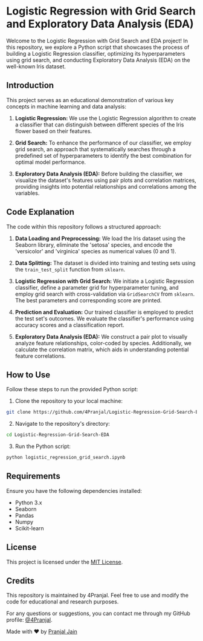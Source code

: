 # Logistic Regression with Grid Search and Exploratory Data Analysis (EDA)

Welcome to the Logistic Regression with Grid Search and EDA project! In this repository, we explore a Python script that showcases the process of building a Logistic Regression classifier, optimizing its hyperparameters using grid search, and conducting Exploratory Data Analysis (EDA) on the well-known Iris dataset.

## Introduction

This project serves as an educational demonstration of various key concepts in machine learning and data analysis:

1. **Logistic Regression:** We use the Logistic Regression algorithm to create a classifier that can distinguish between different species of the Iris flower based on their features.

2. **Grid Search:** To enhance the performance of our classifier, we employ grid search, an approach that systematically searches through a predefined set of hyperparameters to identify the best combination for optimal model performance.

3. **Exploratory Data Analysis (EDA):** Before building the classifier, we visualize the dataset's features using pair plots and correlation matrices, providing insights into potential relationships and correlations among the variables.

## Code Explanation

The code within this repository follows a structured approach:

1. **Data Loading and Preprocessing:** We load the Iris dataset using the Seaborn library, eliminate the 'setosa' species, and encode the 'versicolor' and 'virginica' species as numerical values (0 and 1).

2. **Data Splitting:** The dataset is divided into training and testing sets using the `train_test_split` function from `sklearn`.

3. **Logistic Regression with Grid Search:** We initiate a Logistic Regression classifier, define a parameter grid for hyperparameter tuning, and employ grid search with cross-validation via `GridSearchCV` from `sklearn`. The best parameters and corresponding score are printed.

4. **Prediction and Evaluation:** Our trained classifier is employed to predict the test set's outcomes. We evaluate the classifier's performance using accuracy scores and a classification report.

5. **Exploratory Data Analysis (EDA):** We construct a pair plot to visually analyze feature relationships, color-coded by species. Additionally, we calculate the correlation matrix, which aids in understanding potential feature correlations.

## How to Use

Follow these steps to run the provided Python script:

1. Clone the repository to your local machine:

```bash
git clone https://github.com/4Pranjal/Logistic-Regression-Grid-Search-EDA.git
```

2. Navigate to the repository's directory:

```bash
cd Logistic-Regression-Grid-Search-EDA
```

3. Run the Python script:

```bash
python logistic_regression_grid_search.ipynb
```

## Requirements

Ensure you have the following dependencies installed:

- Python 3.x
- Seaborn
- Pandas
- Numpy
- Scikit-learn

## License

This project is licensed under the [MIT License](LICENSE).

## Credits

This repository is maintained by 4Pranjal. Feel free to use and modify the code for educational and research purposes.

For any questions or suggestions, you can contact me through my GitHub profile: [@4Pranjal](https://github.com/4Pranjal).

Made with ❤️ by [Pranjal Jain](https://github.com/4Pranjal)

